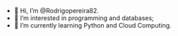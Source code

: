 - 👋 Hi, I’m @Rodrigopereira82.
- 👀 I’m interested in programming and databases;
- 🌱 I’m currently learning Python and Cloud Computing.
  

<!---
Rodrigopereira82/Rodrigopereira82 is a ✨ special ✨ repository because its `README.md` (this file) appears on your GitHub profile.
You can click the Preview link to take a look at your changes.
--->
